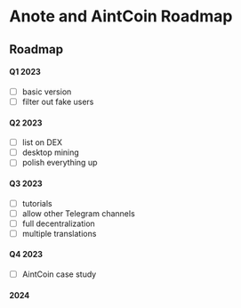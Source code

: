 # Anote and AintCoin Roadmap

## Roadmap

#### Q1 2023

- [ ] basic version
- [ ] filter out fake users

#### Q2 2023

- [ ] list on DEX
- [ ] desktop mining
- [ ] polish everything up

#### Q3 2023

- [ ] tutorials
- [ ] allow other Telegram channels
- [ ] full decentralization
- [ ] multiple translations

#### Q4 2023

- [ ] AintCoin case study

#### 2024